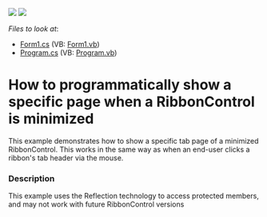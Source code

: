 <!-- default badges list -->
[![](https://img.shields.io/badge/Open_in_DevExpress_Support_Center-FF7200?style=flat-square&logo=DevExpress&logoColor=white)](https://supportcenter.devexpress.com/ticket/details/E1643)
[![](https://img.shields.io/badge/📖_How_to_use_DevExpress_Examples-e9f6fc?style=flat-square)](https://docs.devexpress.com/GeneralInformation/403183)
<!-- default badges end -->
<!-- default file list -->
*Files to look at*:

* [Form1.cs](./CS/WindowsFormsApplication4/Form1.cs) (VB: [Form1.vb](./VB/WindowsFormsApplication4/Form1.vb))
* [Program.cs](./CS/WindowsFormsApplication4/Program.cs) (VB: [Program.vb](./VB/WindowsFormsApplication4/Program.vb))
<!-- default file list end -->
# How to programmatically show a specific page when a RibbonControl is minimized


<p>This example demonstrates how to show a specific tab page of a minimized RibbonControl. This works in the same way as when an end-user clicks a ribbon's tab header via the mouse.</p>


<h3>Description</h3>

<p>This example uses the Reflection technology to access protected members, and may not work with future RibbonControl versions</p>

<br/>



